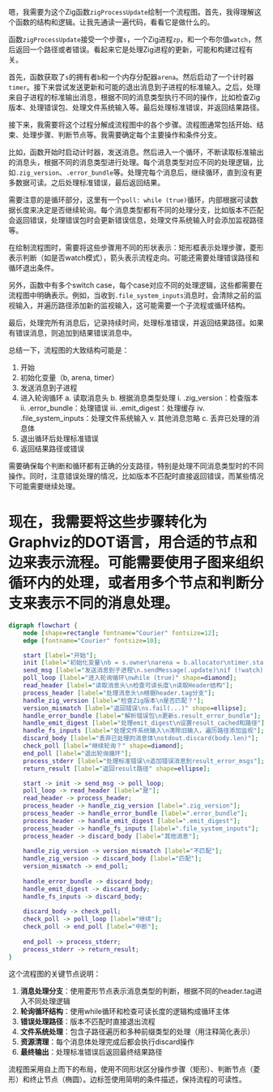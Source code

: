 嗯，我需要为这个Zig函数`zigProcessUpdate`绘制一个流程图。首先，我得理解这个函数的结构和逻辑。让我先通读一遍代码，看看它是做什么的。

函数`zigProcessUpdate`接受一个步骤`s`，一个Zig进程`zp`，和一个布尔值`watch`，然后返回一个路径或者错误。看起来它是处理Zig进程的更新，可能和构建过程有关。

首先，函数获取了`s`的拥有者`b`和一个内存分配器`arena`。然后启动了一个计时器`timer`。接下来尝试发送更新和可能的退出消息到子进程的标准输入。之后，处理来自子进程的标准输出消息，根据不同的消息类型执行不同的操作，比如检查Zig版本、处理错误包、处理文件系统输入等。最后处理标准错误，并返回结果路径。

接下来，我需要将这个过程分解成流程图中的各个步骤。流程图通常包括开始、结束、处理步骤、判断节点等。我需要确定每个主要操作和条件分支。

比如，函数开始时启动计时器，发送消息。然后进入一个循环，不断读取标准输出的消息头，根据不同的消息类型进行处理。每个消息类型对应不同的处理逻辑，比如`.zig_version`、`.error_bundle`等。处理完每个消息后，继续循环，直到没有更多数据可读。之后处理标准错误，最后返回结果。

需要注意的是循环部分，这里有一个`poll: while (true)`循环，内部根据可读数据长度来决定是否继续轮询。每个消息类型都有不同的处理分支，比如版本不匹配会返回错误，处理错误包时会更新错误信息，处理文件系统输入时会添加监视路径等。

在绘制流程图时，需要将这些步骤用不同的形状表示：矩形框表示处理步骤，菱形表示判断（如是否watch模式），箭头表示流程走向。可能还需要处理错误路径和循环退出条件。

另外，函数中有多个switch case，每个case对应不同的处理逻辑，这些都需要在流程图中明确表示。例如，当收到`.file_system_inputs`消息时，会清除之前的监视输入，并遍历路径添加新的监视输入，这可能需要一个子流程或循环结构。

最后，处理完所有消息后，记录持续时间，处理标准错误，并返回结果路径。如果有错误消息，则追加到结果错误消息中。

总结一下，流程图的大致结构可能是：

1. 开始
2. 初始化变量（b, arena, timer）
3. 发送消息到子进程
4. 进入轮询循环
   a. 读取消息头
   b. 根据消息类型处理
      i. .zig_version：检查版本
      ii. .error_bundle：处理错误
      iii. .emit_digest：处理缓存
      iv. .file_system_inputs：处理文件系统输入
      v. 其他消息忽略
   c. 丢弃已处理的消息体
5. 退出循环后处理标准错误
6. 返回结果路径或错误

需要确保每个判断和循环都有正确的分支路径，特别是处理不同消息类型时的不同操作。同时，注意错误处理的情况，比如版本不匹配时直接返回错误，而某些情况下可能需要继续处理。

现在，我需要将这些步骤转化为Graphviz的DOT语言，用合适的节点和边来表示流程。可能需要使用子图来组织循环内的处理，或者用多个节点和判断分支来表示不同的消息处理。
================================================
```dot
digraph flowchart {
    node [shape=rectangle fontname="Courier" fontsize=12];
    edge [fontname="Courier" fontsize=10];

    start [label="开始"];
    init [label="初始化变量\nb = s.owner\narena = b.allocator\ntimer.start()"];
    send_msg [label="发送消息到子进程\n.sendMessage(.update)\nif (!watch) .sendMessage(.exit)"];
    poll_loop [label="进入轮询循环\nwhile (true)" shape=diamond];
    read_header [label="读取消息头\n检查可读长度\n读取Header结构"];
    process_header [label="处理消息头\n根据header.tag分支"];
    handle_zig_version [label="检查Zig版本\n是否匹配？"];
    version_mismatch [label="返回错误\ns.fail(...)" shape=ellipse];
    handle_error_bundle [label="解析错误包\n更新s.result_error_bundle"];
    handle_emit_digest [label="处理emit_digest\n设置result_cached和路径"];
    handle_fs_inputs [label="处理文件系统输入\n清除旧输入，遍历路径添加监视"];
    discard_body [label="丢弃已处理的消息体\nstdout.discard(body.len)"];
    check_poll [label="继续轮询？" shape=diamond];
    end_poll [label="退出轮询循环"];
    process_stderr [label="处理标准错误\n追加错误消息到result_error_msgs"];
    return_result [label="返回result路径" shape=ellipse];

    start -> init -> send_msg -> poll_loop;
    poll_loop -> read_header [label="是"];
    read_header -> process_header;
    process_header -> handle_zig_version [label=".zig_version"];
    process_header -> handle_error_bundle [label=".error_bundle"];
    process_header -> handle_emit_digest [label=".emit_digest"];
    process_header -> handle_fs_inputs [label=".file_system_inputs"];
    process_header -> discard_body [label="其他消息"];
    
    handle_zig_version -> version_mismatch [label="不匹配"];
    handle_zig_version -> discard_body [label="匹配"];
    version_mismatch -> end_poll;
    
    handle_error_bundle -> discard_body;
    handle_emit_digest -> discard_body;
    handle_fs_inputs -> discard_body;
    
    discard_body -> check_poll;
    check_poll -> poll_loop [label="继续"];
    check_poll -> end_poll [label="中断"];
    
    end_poll -> process_stderr;
    process_stderr -> return_result;
}
```

这个流程图的关键节点说明：
1. **消息处理分支**：使用菱形节点表示消息类型的判断，根据不同的header.tag进入不同处理逻辑
2. **轮询循环结构**：使用while循环和检查可读长度的逻辑构成循环主体
3. **错误处理路径**：版本不匹配时直接退出流程
4. **文件系统处理**：包含子路径遍历和多种前缀类型的处理（用注释简化表示）
5. **资源清理**：每个消息体处理完成后都会执行discard操作
6. **最终输出**：处理标准错误后返回最终结果路径

流程图采用自上而下的布局，使用不同形状区分操作步骤（矩形）、判断节点（菱形）和终止节点（椭圆）。边标签使用简明的条件描述，保持流程的可读性。